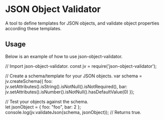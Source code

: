# <b>JSON Object Validator</b>
A tool to define templates for JSON objects, and validate object properties according these templates.
## <b>Usage</b>
Below is an example of how to use json-object-validator.
>
  // Import json-object-validator.
  const jv = require('json-object-validator');

  // Create a schema/template for your JSON objects.
  var schema = jv.createSchema({
    foo: jv.setAttributes().isString().isNotNull().isNotRequired(),
    bar: jv.setAttributes().isNumber().isNotNull().hasDefaultValue(0)
  });

  // Test your objects against the schema.<br/>
  let jsonObject = { foo: "foo", bar: 2 };<br/>
  console.log(jv.validateJson(schema, jsonObject)); // Returns true.